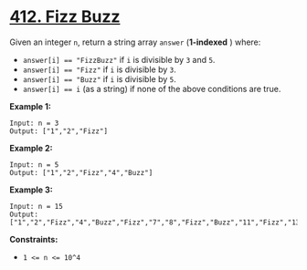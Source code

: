 # [412. Fizz Buzz](https://leetcode.com/problems/fizz-buzz/description/)

Given an integer <code>n</code>, return a string array <code>answer</code> (**1-indexed** ) where:

- <code>answer[i] == "FizzBuzz"</code> if <code>i</code> is divisible by <code>3</code> and <code>5</code>.
- <code>answer[i] == "Fizz"</code> if <code>i</code> is divisible by <code>3</code>.
- <code>answer[i] == "Buzz"</code> if <code>i</code> is divisible by <code>5</code>.
- <code>answer[i] == i</code> (as a string) if none of the above conditions are true.

**Example 1:** 

```
Input: n = 3
Output: ["1","2","Fizz"]
```

**Example 2:** 

```
Input: n = 5
Output: ["1","2","Fizz","4","Buzz"]
```

**Example 3:** 

```
Input: n = 15
Output: ["1","2","Fizz","4","Buzz","Fizz","7","8","Fizz","Buzz","11","Fizz","13","14","FizzBuzz"]
```

**Constraints:** 

- <code>1 <= n <= 10^4</code>
